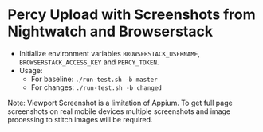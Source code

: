 # Percy Upload with Screenshots from Nightwatch and Browserstack

- Initialize environment variables `BROWSERSTACK_USERNAME`, `BROWSERSTACK_ACCESS_KEY` and `PERCY_TOKEN`.
- Usage:
  - For baseline: `./run-test.sh -b master`
  - For changes: `./run-test.sh -b changed`

Note: Viewport Screenshot is a limitation of Appium. To get full page screenshots on real mobile devices multiple screenshots and image processing to stitch images will be required.
